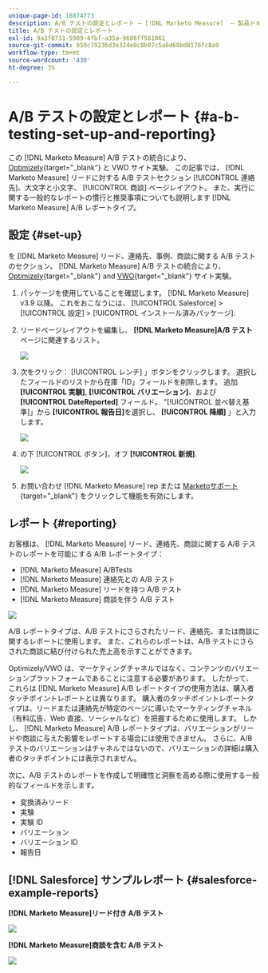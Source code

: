 ```yaml
---
unique-page-id: 18874773
description: A/B テストの設定とレポート — [!DNL Marketo Measure]  — 製品ドキュメント
title: A/B テストの設定とレポート
exl-id: 9a3f0731-5909-4fbf-a35a-9608ff561061
source-git-commit: b59c79236d3e324e8c8b07c5a6d68bd8176fc8a9
workflow-type: tm+mt
source-wordcount: '430'
ht-degree: 3%

---
```


# A/B テストの設定とレポート {#a-b-testing-set-up-and-reporting}

この [!DNL Marketo Measure] A/B テストの統合により、 [Optimizely](https://optimizely.com/){target="_blank"} と VWO サイト実験。 この記事では、 [!DNL Marketo Measure] リードに対する A/B テストセクション [!UICONTROL 連絡先]、大文字と小文字、 [!UICONTROL 商談] ページレイアウト。 また、実行に関する一般的なレポートの慣行と推奨事項についても説明します [!DNL Marketo Measure] A/B レポートタイプ。

## 設定 {#set-up}

を [!DNL Marketo Measure] リード、連絡先、事例、商談に関する A/B テストのセクション。 [!DNL Marketo Measure] A/B テストの統合により、 [Optimizely](https://optimizely.com/){target="_blank"} and [VWO](https://vwo.com/){target="_blank"} サイト実験。

1. パッケージを使用していることを確認します。 [!DNL Marketo Measure] v3.9 以降。 これをおこなうには、 [!UICONTROL Salesforce] >[!UICONTROL 設定] > [!UICONTROL インストール済みパッケージ].
1. リードページレイアウトを編集し、 **[!DNL Marketo Measure]A/B テスト** ページに関連するリスト。

   ![](assets/1.png)

1. 次をクリック： [!UICONTROL レンチ] 」ボタンをクリックします。 選択したフィールドのリストから在庫「ID」フィールドを削除します。 追加 **[!UICONTROL 実験]**, **[!UICONTROL バリエーション]**、および **[!UICONTROL DateReported]** フィールド。 &quot;[!UICONTROL 並べ替え基準]」から **[!UICONTROL 報告日]**&#x200B;を選択し、 **[!UICONTROL 降順]** 」と入力します。

   ![](assets/2.png)

1. の下 [!UICONTROL ボタン]，オフ **[!UICONTROL 新規]**.

   ![](assets/3.png)

1. お問い合わせ [!DNL Marketo Measure] rep または [Marketoサポート](https://nation.marketo.com/t5/support/ct-p/Support){target="_blank"} をクリックして機能を有効にします。

## レポート {#reporting}

お客様は、 [!DNL Marketo Measure] リード、連絡先、商談に関する A/B テストのレポートを可能にする A/B レポートタイプ：

* [!DNL Marketo Measure] A/BTests
* [!DNL Marketo Measure] 連絡先との A/B テスト
* [!DNL Marketo Measure] リードを持つ A/B テスト
* [!DNL Marketo Measure] 商談を伴う A/B テスト

![](assets/4.png)

A/B レポートタイプは、A/B テストにさらされたリード、連絡先、または商談に関するレポートに使用します。 また、これらのレポートは、A/B テストにさらされた商談に結び付けられた売上高を示すことができます。

Optimizely/VWO は、マーケティングチャネルではなく、コンテンツのバリエーションプラットフォームであることに注意する必要があります。 したがって、これらは [!DNL Marketo Measure] A/B レポートタイプの使用方法は、購入者タッチポイントレポートとは異なります。 購入者のタッチポイントレポートタイプは、リードまたは連絡先が特定のページに導いたマーケティングチャネル（有料広告、Web 直接、ソーシャルなど）を把握するために使用します。 しかし、 [!DNL Marketo Measure] A/B レポートタイプは、バリエーションがリードや商談に与えた影響をレポートする場合には使用できません。 さらに、A/B テストのバリエーションはチャネルではないので、バリエーションの詳細は購入者のタッチポイントには表示されません。

次に、A/B テストのレポートを作成して明確性と洞察を高める際に使用する一般的なフィールドを示します。

* 変換済みリード
* 実験
* 実験 ID
* バリエーション
* バリエーション ID
* 報告日

## [!DNL Salesforce] サンプルレポート {#salesforce-example-reports}

**[!DNL Marketo Measure]リード付き A/B テスト**

![](assets/5.png)

**[!DNL Marketo Measure]商談を含む A/B テスト**

![](assets/6.png)
